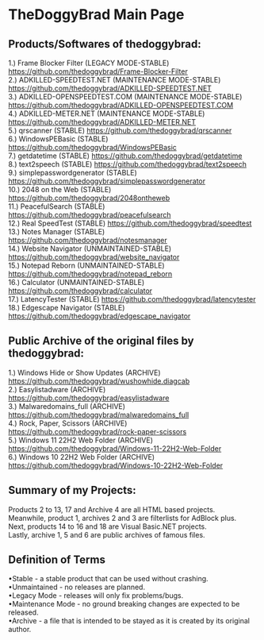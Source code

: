 # TheDoggyBrad Main Page

## Products/Softwares of thedoggybrad:
1.) Frame Blocker Filter (LEGACY MODE-STABLE) https://github.com/thedoggybrad/Frame-Blocker-Filter 
<br>
2.) ADKILLED-SPEEDTEST.NET (MAINTENANCE MODE-STABLE) https://github.com/thedoggybrad/ADKILLED-SPEEDTEST.NET
<br>
3.) ADKILLED-OPENSPEEDTEST.COM (MAINTENANCE MODE-STABLE) https://github.com/thedoggybrad/ADKILLED-OPENSPEEDTEST.COM
<br>
4.) ADKILLED-METER.NET (MAINTENANCE MODE-STABLE) https://github.com/thedoggybrad/ADKILLED-METER.NET
<br>
5.) qrscanner (STABLE) https://github.com/thedoggybrad/qrscanner
<br>
6.) WindowsPEBasic (STABLE) https://github.com/thedoggybrad/WindowsPEBasic
<br>
7.) getdatetime (STABLE) https://github.com/thedoggybrad/getdatetime
<br>
8.) text2speech (STABLE) https://github.com/thedoggybrad/text2speech
<br>
9.) simplepasswordgenerator (STABLE) https://github.com/thedoggybrad/simplepasswordgenerator
<br>
10.) 2048 on the Web (STABLE) https://github.com/thedoggybrad/2048ontheweb
<br>
11.) PeacefulSearch (STABLE) https://github.com/thedoggybrad/peacefulsearch
<br>
12.) Real SpeedTest (STABLE) https://github.com/thedoggybrad/speedtest
<br>
13.) Notes Manager (STABLE) https://github.com/thedoggybrad/notesmanager
<br>
14.) Website Navigator (UNMAINTAINED-STABLE) https://github.com/thedoggybrad/website_navigator
<br>
15.) Notepad Reborn (UNMAINTAINED-STABLE) https://github.com/thedoggybrad/notepad_reborn
<br>
16.) Calculator (UNMAINTAINED-STABLE) https://github.com/thedoggybrad/calculator
<br>
17.) LatencyTester (STABLE) https://github.com/thedoggybrad/latencytester
<br>
18.) Edgescape Navigator (STABLE) https://github.com/thedoggybrad/edgescape_navigator


## Public Archive of the original files by thedoggybrad:
1.) Windows Hide or Show Updates (ARCHIVE) https://github.com/thedoggybrad/wushowhide.diagcab
<br>
2.) Easylistadware (ARCHIVE) https://github.com/thedoggybrad/easylistadware
<br>
3.) Malwaredomains_full (ARCHIVE) https://github.com/thedoggybrad/malwaredomains_full
<br>
4.) Rock, Paper, Scissors (ARCHIVE) https://github.com/thedoggybrad/rock-paper-scissors
<br>
5.) Windows 11 22H2 Web Folder (ARCHIVE) https://github.com/thedoggybrad/Windows-11-22H2-Web-Folder
<br>
6.) Windows 10 22H2 Web Folder (ARCHIVE) https://github.com/thedoggybrad/Windows-10-22H2-Web-Folder

## Summary of my Projects:
Products 2 to 13, 17 and Archive 4 are all HTML based projects.
<br>
Meanwhile, product 1, archives 2 and 3 are filterlists for AdBlock plus.
<br>
Next, products 14 to 16 and 18 are Visual Basic.NET projects.
<br>
Lastly, archive 1, 5 and 6 are public archives of famous files.


## Definition of Terms
•Stable - a stable product that can be used without crashing.
<br>
•Unmaintained - no releases are planned.
<br>
•Legacy Mode - releases will only fix problems/bugs.
<br>
•Maintenance Mode - no ground breaking changes are expected to be released.
<br>
•Archive - a file that is intended to be stayed as it is created by its original author.

